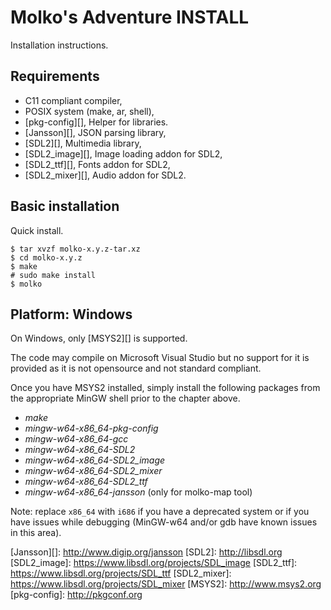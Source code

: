 Molko's Adventure INSTALL
=========================

Installation instructions.

Requirements
------------

- C11 compliant compiler,
- POSIX system (make, ar, shell),
- [pkg-config][], Helper for libraries.
- [Jansson][], JSON parsing library,
- [SDL2][], Multimedia library,
- [SDL2_image][], Image loading addon for SDL2,
- [SDL2_ttf][], Fonts addon for SDL2,
- [SDL2_mixer][], Audio addon for SDL2.

Basic installation
------------------

Quick install.

	$ tar xvzf molko-x.y.z-tar.xz
	$ cd molko-x.y.z
	$ make
	# sudo make install
	$ molko

Platform: Windows
-----------------

On Windows, only [MSYS2][] is supported.

The code may compile on Microsoft Visual Studio but no support for it is
provided as it is not opensource and not standard compliant.

Once you have MSYS2 installed, simply install the following packages from the
appropriate MinGW shell prior to the chapter above.

- *make*
- *mingw-w64-x86_64-pkg-config*
- *mingw-w64-x86_64-gcc*
- *mingw-w64-x86_64-SDL2*
- *mingw-w64-x86_64-SDL2_image*
- *mingw-w64-x86_64-SDL2_mixer*
- *mingw-w64-x86_64-SDL2_ttf*
- *mingw-w64-x86_64-jansson* (only for molko-map tool)

Note: replace `x86_64` with `i686` if you have a deprecated system or if you
      have issues while debugging (MinGW-w64 and/or gdb have known issues in
      this area).

[Jansson][]: http://www.digip.org/jansson
[SDL2]: http://libsdl.org
[SDL2_image]: https://www.libsdl.org/projects/SDL_image
[SDL2_ttf]: https://www.libsdl.org/projects/SDL_ttf
[SDL2_mixer]: https://www.libsdl.org/projects/SDL_mixer
[MSYS2]: http://www.msys2.org
[pkg-config]: http://pkgconf.org
